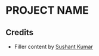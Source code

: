 # PROJECT NAME

## Credits

- Filler content by [Sushant Kumar](https://twitter.com/sushant_kumar/status/1283314235842297856)